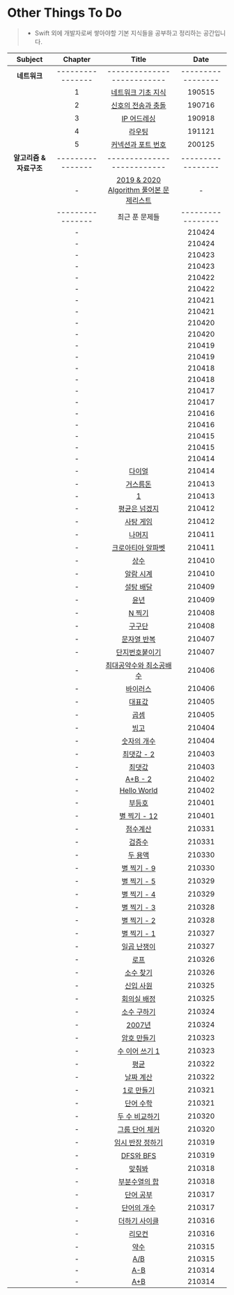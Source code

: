 # Other Things To Do
> - Swift 외에 개발자로써 쌓아야할 기본 지식들을 공부하고 정리하는 공간입니다.

| Subject | Chapter | Title | Date |
| :---: | :---: | :---: | :---: |
| **네트워크** | ---------------- | -------------------------- | ----------------- |
| | 1 | [네트워크 기초 지식](https://github.com/wargi/Etc/blob/master/Network/Chapter1.md) | 190515 |
| | 2 | [신호의 전송과 충돌](https://github.com/wargi/Etc/blob/master/Network/Chapter2.md) | 190716 |
| | 3 | [IP 어드레싱](https://github.com/wargi/Etc/blob/master/Network/Chapter3.md) | 190918 |
| | 4 | [라우팅](https://github.com/wargi/Etc/blob/master/Network/Chapter4.md) | 191121 |
| | 5 | [커넥션과 포트 번호](https://github.com/wargi/Etc/blob/master/Network/Chapter5.md) | 200125 |
| **알고리즘 & 자료구조** | ---------------- | -------------------------- | ----------------- |
| | - | [2019 & 2020 Algorithm 풀어본 문제리스트](https://github.com/wargi/Etc/blob/master/1920_README.md) | - |
|  | ---------------- | 최근 푼 문제들 | ----------------- |
| | - | [](https://github.com/wargi/Other-Things-To-Do/blob/master/Algorithm/2021/100/Question84.md) | 210424 |
| | - | [](https://github.com/wargi/Other-Things-To-Do/blob/master/Algorithm/2021/100/Question83.md) | 210424 |
| | - | [](https://github.com/wargi/Other-Things-To-Do/blob/master/Algorithm/2021/100/Question82.md) | 210423 |
| | - | [](https://github.com/wargi/Other-Things-To-Do/blob/master/Algorithm/2021/100/Question81.md) | 210423 |
| | - | [](https://github.com/wargi/Other-Things-To-Do/blob/master/Algorithm/2021/100/Question80.md) | 210422 |
| | - | [](https://github.com/wargi/Other-Things-To-Do/blob/master/Algorithm/2021/100/Question79.md) | 210422 |
| | - | [](https://github.com/wargi/Other-Things-To-Do/blob/master/Algorithm/2021/100/Question78.md) | 210421 |
| | - | [](https://github.com/wargi/Other-Things-To-Do/blob/master/Algorithm/2021/100/Question77.md) | 210421 |
| | - | [](https://github.com/wargi/Other-Things-To-Do/blob/master/Algorithm/2021/100/Question76.md) | 210420 |
| | - | [](https://github.com/wargi/Other-Things-To-Do/blob/master/Algorithm/2021/100/Question75.md) | 210420 |
| | - | [](https://github.com/wargi/Other-Things-To-Do/blob/master/Algorithm/2021/100/Question74.md) | 210419 |
| | - | [](https://github.com/wargi/Other-Things-To-Do/blob/master/Algorithm/2021/100/Question73.md) | 210419 |
| | - | [](https://github.com/wargi/Other-Things-To-Do/blob/master/Algorithm/2021/100/Question72.md) | 210418 |
| | - | [](https://github.com/wargi/Other-Things-To-Do/blob/master/Algorithm/2021/100/Question71.md) | 210418 |
| | - | [](https://github.com/wargi/Other-Things-To-Do/blob/master/Algorithm/2021/100/Question70.md) | 210417 |
| | - | [](https://github.com/wargi/Other-Things-To-Do/blob/master/Algorithm/2021/100/Question69.md) | 210417 |
| | - | [](https://github.com/wargi/Other-Things-To-Do/blob/master/Algorithm/2021/100/Question68.md) | 210416 |
| | - | [](https://github.com/wargi/Other-Things-To-Do/blob/master/Algorithm/2021/100/Question67.md) | 210416 |
| | - | [](https://github.com/wargi/Other-Things-To-Do/blob/master/Algorithm/2021/100/Question66.md) | 210415 |
| | - | [](https://github.com/wargi/Other-Things-To-Do/blob/master/Algorithm/2021/100/Question65.md) | 210415 |
| | - | [](https://github.com/wargi/Other-Things-To-Do/blob/master/Algorithm/2021/100/Question64.md) | 210414 |
| | - | [다이얼](https://github.com/wargi/Other-Things-To-Do/blob/master/Algorithm/2021/100/Question63.md) | 210414 |
| | - | [거스름돈](https://github.com/wargi/Other-Things-To-Do/blob/master/Algorithm/2021/100/Question62.md) | 210413 |
| | - | [1](https://github.com/wargi/Other-Things-To-Do/blob/master/Algorithm/2021/100/Question61.md) | 210413 |
| | - | [평균은 넘겠지](https://github.com/wargi/Other-Things-To-Do/blob/master/Algorithm/2021/100/Question60.md) | 210412 |
| | - | [사탕 게임](https://github.com/wargi/Other-Things-To-Do/blob/master/Algorithm/2021/100/Question59.md) | 210412 |
| | - | [나머지](https://github.com/wargi/Other-Things-To-Do/blob/master/Algorithm/2021/100/Question58.md) | 210411 |
| | - | [크로아티아 알파벳](https://github.com/wargi/Other-Things-To-Do/blob/master/Algorithm/2021/100/Question57.md) | 210411 |
| | - | [상수](https://github.com/wargi/Other-Things-To-Do/blob/master/Algorithm/2021/100/Question56.md) | 210410 |
| | - | [알람 시계](https://github.com/wargi/Other-Things-To-Do/blob/master/Algorithm/2021/100/Question55.md) | 210410 |
| | - | [설탕 배달](https://github.com/wargi/Other-Things-To-Do/blob/master/Algorithm/2021/100/Question54.md) | 210409 |
| | - | [윤년](https://github.com/wargi/Other-Things-To-Do/blob/master/Algorithm/2021/100/Question53.md) | 210409 |
| | - | [N 찍기](https://github.com/wargi/Other-Things-To-Do/blob/master/Algorithm/2021/100/Question52.md) | 210408 |
| | - | [구구단](https://github.com/wargi/Other-Things-To-Do/blob/master/Algorithm/2021/100/Question51.md) | 210408 |
| | - | [문자열 반복](https://github.com/wargi/Other-Things-To-Do/blob/master/Algorithm/2021/100/Question50.md) | 210407 |
| | - | [단지번호붙이기](https://github.com/wargi/Other-Things-To-Do/blob/master/Algorithm/2021/100/Question49.md) | 210407 |
| | - | [최대공약수와 최소공배수](https://github.com/wargi/Other-Things-To-Do/blob/master/Algorithm/2021/100/Question48.md) | 210406 |
| | - | [바이러스](https://github.com/wargi/Other-Things-To-Do/blob/master/Algorithm/2021/100/Question47.md) | 210406 |
| | - | [대표값](https://github.com/wargi/Other-Things-To-Do/blob/master/Algorithm/2021/100/Question46.md) | 210405 |
| | - | [곱셈](https://github.com/wargi/Other-Things-To-Do/blob/master/Algorithm/2021/100/Question45.md) | 210405 |
| | - | [빙고](https://github.com/wargi/Other-Things-To-Do/blob/master/Algorithm/2021/100/Question44.md) | 210404 |
| | - | [숫자의 개수](https://github.com/wargi/Other-Things-To-Do/blob/master/Algorithm/2021/100/Question43.md) | 210404 |
| | - | [최댓값 - 2](https://github.com/wargi/Other-Things-To-Do/blob/master/Algorithm/2021/100/Question42.md) | 210403 |
| | - | [최댓값](https://github.com/wargi/Other-Things-To-Do/blob/master/Algorithm/2021/100/Question41.md) | 210403 |
| | - | [A+B - 2](https://github.com/wargi/Other-Things-To-Do/blob/master/Algorithm/2021/100/Question40.md) | 210402 |
| | - | [Hello World](https://github.com/wargi/Other-Things-To-Do/blob/master/Algorithm/2021/100/Question39.md) | 210402 |
| | - | [부등호](https://github.com/wargi/Other-Things-To-Do/blob/master/Algorithm/2021/100/Question38.md) | 210401 |
| | - | [별 찍기 - 12](https://github.com/wargi/Other-Things-To-Do/blob/master/Algorithm/2021/100/Question37.md) | 210401 |
| | - | [점수계산](https://github.com/wargi/Other-Things-To-Do/blob/master/Algorithm/2021/100/Question36.md) | 210331 |
| | - | [검증수](https://github.com/wargi/Other-Things-To-Do/blob/master/Algorithm/2021/100/Question35.md) | 210331 |
| | - | [두 용액](https://github.com/wargi/Other-Things-To-Do/blob/master/Algorithm/2021/100/Question34.md) | 210330 |
| | - | [별 찍기 - 9](https://github.com/wargi/Other-Things-To-Do/blob/master/Algorithm/2021/100/Question33.md) | 210330 |
| | - | [별 찍기 - 5](https://github.com/wargi/Other-Things-To-Do/blob/master/Algorithm/2021/100/Question32.md) | 210329 |
| | - | [별 찍기 - 4](https://github.com/wargi/Other-Things-To-Do/blob/master/Algorithm/2021/100/Question31.md) | 210329 |
| | - | [별 찍기 - 3](https://github.com/wargi/Other-Things-To-Do/blob/master/Algorithm/2021/100/Question30.md) | 210328 |
| | - | [별 찍기 - 2](https://github.com/wargi/Other-Things-To-Do/blob/master/Algorithm/2021/100/Question29.md) | 210328 |
| | - | [별 찍기 - 1](https://github.com/wargi/Other-Things-To-Do/blob/master/Algorithm/2021/100/Question28.md) | 210327 |
| | - | [일곱 난쟁이](https://github.com/wargi/Other-Things-To-Do/blob/master/Algorithm/2021/100/Question27.md) | 210327 |
| | - | [로프](https://github.com/wargi/Other-Things-To-Do/blob/master/Algorithm/2021/100/Question26.md) | 210326 |
| | - | [소수 찾기](https://github.com/wargi/Other-Things-To-Do/blob/master/Algorithm/2021/100/Question25.md) | 210326 |
| | - | [신입 사원](https://github.com/wargi/Other-Things-To-Do/blob/master/Algorithm/2021/100/Question24.md) | 210325 |
| | - | [회의실 배정](https://github.com/wargi/Other-Things-To-Do/blob/master/Algorithm/2021/100/Question23.md) | 210325 |
| | - | [소수 구하기](https://github.com/wargi/Other-Things-To-Do/blob/master/Algorithm/2021/100/Question22.md) | 210324 |
| | - | [2007년](https://github.com/wargi/Other-Things-To-Do/blob/master/Algorithm/2021/100/Question21.md) | 210324 |
| | - | [암호 만들기](https://github.com/wargi/Other-Things-To-Do/blob/master/Algorithm/2021/100/Question20.md) | 210323 |
| | - | [수 이어 쓰기 1](https://github.com/wargi/Other-Things-To-Do/blob/master/Algorithm/2021/100/Question19.md) | 210323 |
| | - | [평균](https://github.com/wargi/Other-Things-To-Do/blob/master/Algorithm/2021/100/Question18.md) | 210322 |
| | - | [날짜 계산](https://github.com/wargi/Other-Things-To-Do/blob/master/Algorithm/2021/100/Question17.md) | 210322 |
| | - | [1로 만들기](https://github.com/wargi/Other-Things-To-Do/blob/master/Algorithm/2021/100/Question16.md) | 210321 |
| | - | [단어 수학](https://github.com/wargi/Other-Things-To-Do/blob/master/Algorithm/2021/100/Question15.md) | 210321 |
| | - | [두 수 비교하기](https://github.com/wargi/Other-Things-To-Do/blob/master/Algorithm/2021/100/Question14.md) | 210320 |
| | - | [그룹 단어 체커](https://github.com/wargi/Other-Things-To-Do/blob/master/Algorithm/2021/100/Question13.md) | 210320 |
| | - | [임시 반장 정하기](https://github.com/wargi/Other-Things-To-Do/blob/master/Algorithm/2021/100/Question12.md) | 210319 |
| | - | [DFS와 BFS](https://github.com/wargi/Other-Things-To-Do/blob/master/Algorithm/2021/100/Question11.md) | 210319 |
| | - | [맞춰봐](https://github.com/wargi/Other-Things-To-Do/blob/master/Algorithm/2021/100/Question10.md) | 210318 |
| | - | [부분수열의 합](https://github.com/wargi/Other-Things-To-Do/blob/master/Algorithm/2021/100/Question09.md) | 210318 |
| | - | [단어 공부](https://github.com/wargi/Other-Things-To-Do/blob/master/Algorithm/2021/100/Question08.md) | 210317 |
| | - | [단어의 개수](https://github.com/wargi/Other-Things-To-Do/blob/master/Algorithm/2021/100/Question07.md) | 210317 |
| | - | [더하기 사이클](https://github.com/wargi/Other-Things-To-Do/blob/master/Algorithm/2021/100/Question06.md) | 210316 |
| | - | [리모컨](https://github.com/wargi/Other-Things-To-Do/blob/master/Algorithm/2021/100/Question05.md) | 210316 |
| | - | [약수](https://github.com/wargi/Other-Things-To-Do/blob/master/Algorithm/2021/100/Question04.md) | 210315 |
| | - | [A/B](https://github.com/wargi/Other-Things-To-Do/blob/master/Algorithm/2021/100/Question03.md) | 210315 |
| | - | [A-B](https://github.com/wargi/Other-Things-To-Do/blob/master/Algorithm/2021/100/Question02.md) | 210314 |
| | - | [A+B](https://github.com/wargi/Other-Things-To-Do/blob/master/Algorithm/2021/100/Question01.md) | 210314 |

